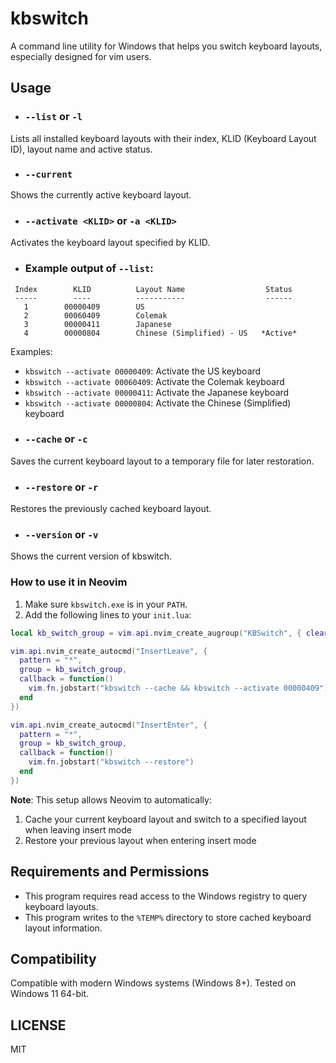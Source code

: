 ﻿# kbswitch

A command line utility for Windows that helps you switch keyboard layouts, especially designed for vim users.

## Usage

- ### `--list` or `-l`

Lists all installed keyboard layouts with their index, KLID (Keyboard Layout ID), layout name and active status.

- ### `--current`

Shows the currently active keyboard layout.

- ### `--activate <KLID>` or `-a <KLID>`

Activates the keyboard layout specified by KLID.

* ### Example output of `--list`:
```
 Index        KLID          Layout Name                  Status
 -----        ----          -----------                  ------
   1        00000409        US
   2        00060409        Colemak
   3        00000411        Japanese
   4        00000804        Chinese (Simplified) - US   *Active*
```

Examples:
* `kbswitch --activate 00000409`: Activate the US keyboard
* `kbswitch --activate 00060409`: Activate the Colemak keyboard
* `kbswitch --activate 00000411`: Activate the Japanese keyboard
* `kbswitch --activate 00000804`: Activate the Chinese (Simplified) keyboard

- ### `--cache` or `-c`

Saves the current keyboard layout to a temporary file for later restoration.

- ### `--restore` or `-r`

Restores the previously cached keyboard layout.

- ### `--version` or `-v`

Shows the current version of kbswitch.

### How to use it in Neovim

1. Make sure `kbswitch.exe` is in your `PATH`.
2. Add the following lines to your `init.lua`:

```lua
local kb_switch_group = vim.api.nvim_create_augroup("KBSwitch", { clear = true })

vim.api.nvim_create_autocmd("InsertLeave", {
  pattern = "*",
  group = kb_switch_group,
  callback = function()
    vim.fn.jobstart("kbswitch --cache && kbswitch --activate 00000409") -- Replace with your preferred layout KLID
  end
})

vim.api.nvim_create_autocmd("InsertEnter", {
  pattern = "*",
  group = kb_switch_group,
  callback = function()
    vim.fn.jobstart("kbswitch --restore")
  end
})
```

**Note**: This setup allows Neovim to automatically:
1. Cache your current keyboard layout and switch to a specified layout when leaving insert mode
2. Restore your previous layout when entering insert mode

## Requirements and Permissions

- This program requires read access to the Windows registry to query keyboard layouts.
- This program writes to the `%TEMP%` directory to store cached keyboard layout information.

## Compatibility

Compatible with modern Windows systems (Windows 8+). Tested on Windows 11 64-bit.

## LICENSE

MIT
